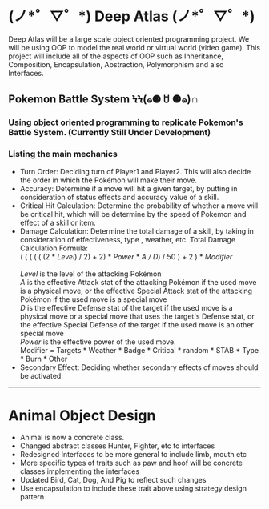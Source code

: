 <h1>(ノ*゜▽゜*) Deep Atlas (ノ*゜▽゜*)</h1>

Deep Atlas will be a large scale object oriented programming project. 
We will be using OOP to model the real world or virtual world (video game).
This project will include all of the aspects of OOP such as Inheritance, 
Composition, Encapsulation, Abstraction, Polymorphism and also Interfaces. 

<h2>Pokemon Battle System ϞϞ(๑⚈ ꇴ ⚈๑)∩</h2>
<h3>Using object oriented programming to replicate Pokemon's Battle System. (Currently Still Under Development)<h3>
<h3> Listing the main mechanics </h3>
<ul>
    <li>Turn Order: Deciding turn of Player1 and Player2. This will also decide the order in which the Pokémon will make their move.</li>
    <li>Accuracy: Determine if a move will hit a given target, by putting in consideration of status effects and accuracy value of a             skill. </li>
    <li>Critical Hit Calculation: Determine the probability of whether a move will be critical hit, which will be determine by the speed of         Pokemon and effect of a skill or item. </li>
    <li>Damage Calculation: Determine the total damage of a skill, by taking in consideration of effectiveness, type , weather, etc.
        Total Damage Calculation Formula: <br>
        ( ( ( ( ( (2 * <i>Level</i>) / 2) + 2) * <i>Power</i> * <i>A / D</i>) / 50 )  + 2 )  * <i>Modifier</i><br><br>
        <i>Level</i> is the level of the attacking Pokémon <br>
        <i>A</i>  is the effective Attack stat of the attacking Pokémon if the used move is a physical move, or the effective Special           Attack stat of the attacking Pokémon if the used move is a special move <br>
        <i>D</i> is the effective Defense stat of the target if the used move is a physical move or a special move that uses the                    target's Defense stat, or the effective Special Defense of the target if the used move is an other special move <br>
        <i>Power</i> is the effective power of the used move. <br>
        Modifier = Targets  * Weather * Badge * Critical * random * STAB * Type * Burn * Other
    </li>
    <li>Secondary Effect: Deciding whether secondary effects of moves should be activated.</li>
</ul>

<hr>

<h1>Animal Object Design</h1>
<ul>
    <li>Animal is now a concrete class.</li>
    <li>Changed abstract classes Hunter, Fighter, etc to interfaces</li>
    <li>Redesigned Interfaces to be more general to include limb, mouth etc</li>
    <li>More specific types of traits such as paw and hoof will be concrete classes implementing the interfaces</li>
    <li>Updated Bird, Cat, Dog, And Pig to reflect such changes</li>
    <li>Use encapsulation to include these trait above using strategy design pattern</li>
</ul>


